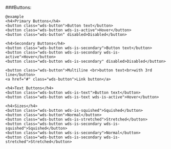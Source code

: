 ###Buttons:

	@example
	<h4>Primary Buttons</h4>
	<button class="wds-button">Button text</button>
	<button class="wds-button wds-is-active">Hover</button>
	<button class="wds-button" disabled>Disabled</button>

	<h4>Secondary Buttons</h4>
	<button class="wds-button wds-is-secondary">Button text</button>
	<button class="wds-button wds-is-secondary wds-is-active">Hover</button>
	<button class="wds-button wds-is-secondary" disabled>Disabled</button>

	<button class="wds-button">Multiline <br>button text<br>with 3rd line</button>
	<a href="#" class="wds-button">Link button</a>

	<h4>Text Buttons</h4>
	<button class="wds-button wds-is-text">Button text</button>
	<button class="wds-button wds-is-text wds-is-active">Hover</button>

	<h4>Sizes</h4>
	<button class="wds-button wds-is-squished">Squished</button>
	<button class="wds-button">Normal</button>
	<button class="wds-button wds-is-stretched">Stretched</button>
	<button class="wds-button wds-is-secondary wds-is-squished">Squished</button>
	<button class="wds-button wds-is-secondary">Normal</button>
	<button class="wds-button wds-is-secondary wds-is-stretched">Stretched</button>

